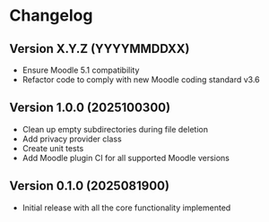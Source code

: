 # Changelog

## Version X.Y.Z (YYYYMMDDXX)

- Ensure Moodle 5.1 compatibility
- Refactor code to comply with new Moodle coding standard v3.6


## Version 1.0.0 (2025100300)

- Clean up empty subdirectories during file deletion
- Add privacy provider class
- Create unit tests
- Add Moodle plugin CI for all supported Moodle versions


## Version 0.1.0 (2025081900)

- Initial release with all the core functionality implemented
